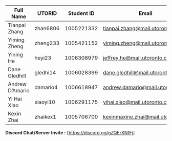 | Full Name       | UTORID   | Student ID | Email                             | Best Way to Contact           | Discord Username |
| --------------- | -------- | ---------- | --------------------------------- | ----------------------------- | ---------------- |
| Tianpai Zhang   | zhan6806 | 1005221332 | tianpai.zhang@mail.utoronto.ca    | 6475615795                    | tp#7904          |
| Yiming Zheng    | zheng233 | 1005421152 | yiming.zheng@mail.utoronto.ca     | yiming.zheng@mail.utoronto.ca | zgdjcls#1681     |
| Yining He       | heyi23   | 1006308979 | jeffrey.he@mail.utoronto.ca       | 6472025126                    | JeffreyHe#0302   |
| Dane Gledhill   | gledhi14 | 1006028399 | dane.gledhill@mail.utoronto.ca    | 2892009120                    | Dane#s90         |
| Andrew D’Amario | damario4 | 1006618947 | andrew.damario@mail.utornto.ca    | 6478550319                    | aclear#9804      |
| Yi Hai Xiao     | xiaoyi10 | 1006291175 | yihai.xiao@mail.utoronto.ca       | yihai.xiao@mail.utoronto.ca   | rickyyy#9247     |
| Kexin Zhai      | zhaikex1 | 1005706700 | kexinmaxine.zhai@mail.utoronto.ca | 6479941368                    | jksvr#1892       |

**Discord Chat/Server Invite :** [https://discord.gg/gZQErXNfFj]
